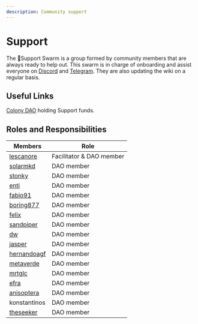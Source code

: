 ```yaml
---
description: Community support
---
```


# Support

The 💛Support Swarm is a group formed by community members that are always ready to help out. This swarm is in charge of onboarding and assist everyone on [Discord](https://discord.gg/SRYMKh3C4W) and [Telegram](https://t.me/honeyswapDEX). They are also updating the wiki on a regular basis.

## Useful Links&#x20;

&#x20;[Colony DAO](https://xdai.colony.io/colony/support) holding Support funds.

## Roles and Responsibilities

| Members                                                       | Role                     |
| ------------------------------------------------------------- | ------------------------ |
| [lescanore](https://forum.1hive.org/u/escanor/summary)        | Facilitator & DAO member |
| [solarmkd](https://forum.1hive.org/u/solarmkd/summary)        | DAO member               |
| [stonky](https://forum.1hive.org/u/stonky/summary)            | DAO member               |
| [enti](https://forum.1hive.org/u/eenti/activity)              | DAO member               |
| [fabio91](https://forum.1hive.org/u/fabio/summary)            | DAO member               |
| [boring877](https://forum.1hive.org/u/boring877/summary)      | DAO member               |
| [felix](https://forum.1hive.org/u/felix/summary)              | DAO member               |
| [sandpiper](https://forum.1hive.org/u/befitsandpiper/summary) | DAO member               |
| [dw](https://forum.1hive.org/u/farmerd/summary)               | DAO member               |
| [jasper](https://forum.1hive.org/u/jasper/summary)            | DAO member               |
| [hernandoagf](https://forum.1hive.org/u/hernandoagf/summary)  | DAO member               |
| [metaverde](https://forum.1hive.org/u/metaverde/summary)      | DAO member               |
| [mrtglc](https://forum.1hive.org/u/mrtdlgc/summary)           | DAO member               |
| [efra](https://forum.1hive.org/u/efra/summary)                | DAO member               |
| [anisoptera](https://forum.1hive.org/u/anisoptera/summary)    | DAO member               |
| konstantinos                                                  | DAO member               |
| [theseeker](https://forum.1hive.org/u/theseeker/summary)      | DAO member               |

